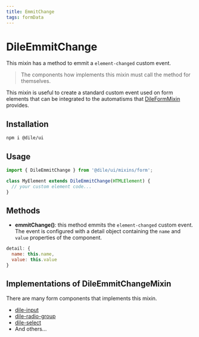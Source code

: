 ```yaml
---
title: EmmitChange
tags: formData
---
```


# DileEmmitChange

This mixin has a method to emmit a ```element-changed``` custom event.

> The components how implements this mixin must call the method for themselves.

This mixin is useful to create a standard custom event used on form elements that can be integrated to the automatisms that [DileFormMixin](/mixins/dile-form-mixin) provides.

## Installation

```bash
npm i @dile/ui
```

## Usage

```javascript
import { DileEmmitChange } from '@dile/ui/mixins/form';

class MyElement extends DileEmmitChange(HTMLElement) {
  // your custom element code...
}
```

## Methods

- **emmitChange()**: this method emmits the ```element-changed``` custom event. The event is configured with a detail object containing the ```name``` and ```value``` properties of the component.

```javascript
detail: {
  name: this.name,
  value: this.value
}
```

## Implementations of DileEmmitChangeMixin

There are many form components that implements this mixin.

- [dile-input](/components/dile-input)
- [dile-radio-group](/components/dile-radio-group)
- [dile-select](/components/dile-select)
- And others...
